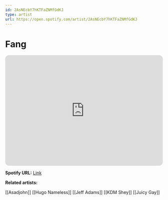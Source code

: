 ```yaml
---
id: 2AsNEcbY7hKTFaZNMfGdKJ
type: artist
url: https://open.spotify.com/artist/2AsNEcbY7hKTFaZNMfGdKJ
---
```

# Fang

<iframe style="border-radius:12px" src="https://open.spotify.com/embed/artist/2AsNEcbY7hKTFaZNMfGdKJ" width="100%" height="352" frameBorder="0" allowfullscreen="" allow="autoplay; clipboard-write; encrypted-media; fullscreen; picture-in-picture" loading="lazy"></iframe>

**Spotify URL:** [Link](https://open.spotify.com/artist/2AsNEcbY7hKTFaZNMfGdKJ)

**Related artists:**

[[Asadjohn]]
[[Hugo Nameless]]
[[Jeff Adams]]
[[KDM Shey]]
[[Juicy Gay]]
